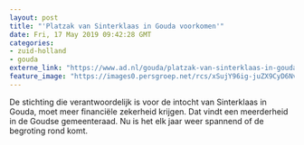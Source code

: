 ```yaml
---
layout: post
title: "'Platzak van Sinterklaas in Gouda voorkomen'"
date: Fri, 17 May 2019 09:42:28 GMT
categories: 
- zuid-holland 
- gouda 
externe_link: "https://www.ad.nl/gouda/platzak-van-sinterklaas-in-gouda-voorkomen~a750535f/"
feature_image: "https://images0.persgroep.net/rcs/xSujY96ig-juZX9CyD6NvOs6_8c/diocontent/137326294/_fitwidth/400/?appId=21791a8992982cd8da851550a453bd7f&quality=0.7"
---
```


De stichting die verantwoordelijk is voor de intocht van Sinterklaas in Gouda, moet meer financiële zekerheid krijgen. Dat vindt een meerderheid in de Goudse gemeenteraad. Nu is het elk jaar weer spannend of de begroting rond komt.
